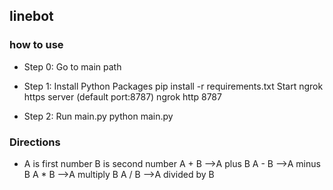 ## linebot
### how to use 
- Step 0: Go to main path

- Step 1: Install Python Packages
pip install -r requirements.txt
Start ngrok https server (default port:8787)
ngrok http 8787

- Step 2: Run main.py 
python main.py

### Directions
- A is first number
B is second number
A + B -->A plus B
A - B -->A minus B
A * B -->A multiply B
A / B -->A divided by B